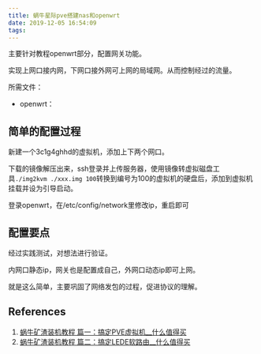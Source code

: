 ```yaml
---
title: 蜗牛星际pve搭建nas和openwrt
date: 2019-12-05 16:54:09
tags:
---
```


主要针对教程openwrt部分，配置网关功能。

实现上网口接内网，下网口接外网可上网的局域网。从而控制经过的流量。

所需文件：

- openwrt：

简单的配置过程
---

新建一个3c1g4ghhd的虚拟机，添加上下两个网口。

下载的镜像解压出来，ssh登录并上传服务器，使用镜像转虚拟磁盘工具`./img2kvm ./xxx.img 100`转换到编号为100的虚拟机的硬盘后，添加到虚拟机挂载并设为引导启动。

登录openwrt，在/etc/config/network里修改ip，重启即可

配置要点
---

经过实践测试，对想法进行验证。

内网口静态ip，网关也是配置成自己，外网口动态ip即可上网。

就是这么简单，主要巩固了网络发包的过程，促进协议的理解。

References
---

1. [蜗牛矿渣装机教程 篇一：搞定PVE虚拟机__什么值得买](https://post.smzdm.com/p/ag89qdw6/)
2. [蜗牛矿渣装机教程 篇二：搞定LEDE软路由__什么值得买](https://post.smzdm.com/p/adwl903x/)
